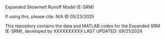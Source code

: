 Expanded Snowmelt Runoff Model (E-SRM)

If using this, please cite: N/A @ 05/23/2025

This repository contains the data and MATLAB codes for the Expanded SRM (E-SRM),
  developed by XXXXXXXXXX
  LAST UPDATED: 09/21/2024
